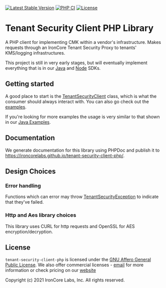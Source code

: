 [![Latest Stable Version](http://poser.pugx.org/ironcorelabs/tenant-security-client-php/v)](https://packagist.org/packages/ironcorelabs/tenant-security-client-php)
[![PHP CI](https://github.com/IronCoreLabs/tenant-security-client-php/actions/workflows/ci.yaml/badge.svg)](https://github.com/IronCoreLabs/tenant-security-client-php/actions/workflows/ci.yaml)
[![License](http://poser.pugx.org/ironcorelabs/tenant-security-client-php/license)](https://packagist.org/packages/ironcorelabs/tenant-security-client-php)

# Tenant Security Client PHP Library

A PHP client for implementing CMK within a vendor's infrastructure. Makes requests through an
IronCore Tenant Security Proxy to tenants' KMS/logging infrastructures.

This project is still in very early stages, but will eventually implement everything that is in our [Java](https://github.com/ironcorelabs/tenant-security-client-java) and [Node](https://github.com/IronCoreLabs/tenant-security-client-nodejs/) SDKs.

## Getting started

A good place to start is the [TenantSecurityClient](https://ironcorelabs.github.io/tenant-security-client-php/classes/IronCore-TenantSecurityClient.html) class, which is what the consumer should always interact with. You can also go check out the [examples](https://github.com/IronCoreLabs/tenant-security-client-php/tree/main/examples).

If you're looking for more examples the usage is very similar to that shown in our [Java Examples](https://github.com/IronCoreLabs/tenant-security-client-java/tree/main/examples).

## Documentation

We generate documentation for this library using PHPDoc and publish it to https://ironcorelabs.github.io/tenant-security-client-php/.

## Design Choices

### Error handling

Functions which can error may throw [TenantSecurityException](https://ironcorelabs.github.io/tenant-security-client-php/classes/IronCore-Exception-TenantSecurityException.html) to indicate that they've failed.

### Http and Aes library choices

This library uses CURL for http requests and OpenSSL for AES encryption/decryption.

## License

`tenant-security-client-php` is licensed under the [GNU Affero General Public License](LICENSE). We also offer commercial licenses - [email](mailto:info@ironcorelabs.com) for more information or check pricing on our [website](https://ironcorelabs.com/)


Copyright (c) 2021 IronCore Labs, Inc. All rights reserved.
